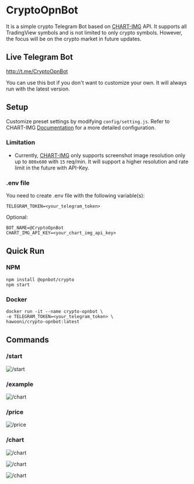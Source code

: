 # CryptoOpnBot

It is a simple crypto Telegram Bot based on [CHART-IMG](https://chart-img.com) API. It supports all TradingView symbols and is not limited to only crypto symbols. However, the focus will be on the crypto market in future updates.

## Live Telegram Bot

http://t.me/CryptoOpnBot

You can use this bot if you don't want to customize your own. It will always run with the latest version.

## Setup

Customize preset settings by modifying `config/setting.js`. Refer to CHART-IMG [Documentation](https://doc.chart-img.com) for a more detailed configuration.

### Limitation

- Currently, [CHART-IMG](https://doc.chart-img.com) only supports screenshot image resolution only up to `800x600` with `15` req/min. It will support a higher resolution and rate limit in the future with API-Key.

### .env file

You need to create .env file with the following variable(s):

```
TELEGRAM_TOKEN=<your_telegram_token>
```

Optional:

```
BOT_NAME=@CryptoOpnBot
CHART_IMG_API_KEY=<your_chart_img_api_key>
```

## Quick Run

### NPM

```
npm install @opnbot/crypto
npm start
```

### Docker

```
docker run -it --name crypto-opnbot \
-e TELEGRAM_TOKEN=<your_telegram_token> \
hawooni/crypto-opnbot:latest
```

## Commands

### /start

![/start](doc/image/start.png?raw=true)

### /example

![/chart](doc/image/example.png?raw=true)

### /price

![/price](doc/image/price.png?raw=true)

### /chart

![/chart](doc/image/chart.png?raw=true)

![/chart](doc/image/chart-interval.png?raw=true)

![/chart](doc/image/chart-indicator.png?raw=true)
